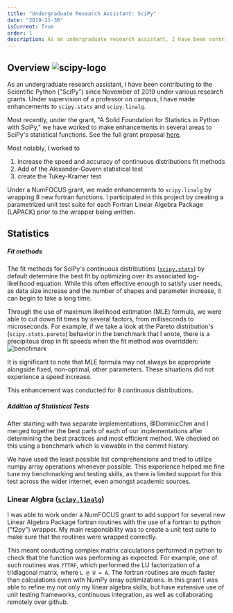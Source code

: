 ```yaml
---
title: "Undergraduate Research Assistant: SciPy"
date: "2019-11-30"
isCurrent: True
order: 1
description: As an undergraduate research assistant, I have been contributing to the Scientific Python ("SciPy") since November of 2019 under various research grants. 
---
```


## Overview ![scipy-logo](/scipy-logo-300.png)
As an undergraduate research assistant, I have been contributing to the Scientific Python ("SciPy") since November of 2019 under various research grants. Under supervision of a professor on campus, I have made enhancements to `scipy.stats` and `scipy.linalg`.

Most recently, under the grant, "A Solid Foundation for Statistics in Python with SciPy," we have worked to make enhancements in several areas to SciPy's statistical functions. See the full grant proposal [here](https://warrenweckesser.github.io/czi/scipy-2019-czi-proposal-revised.pdf). 



Most notably, I worked to

  1. increase the speed and accuracy of continuous distributions fit methods
  2. Add of the Alexander-Govern statistical test
  3. create the Tukey-Kramer test



Under a NumFOCUS grant, we made enhancements to `scipy.linalg` by wrapping 8 new fortran functions. I participated in this project by creating a parametrized unit test suite for each Fortran Linear Algebra Package (LAPACK) prior to the wrapper being written. 



## Statistics 

##### Fit methods


The fit methods for SciPy's continuous distributions ([`scipy.stats`](https://docs.scipy.org/doc/scipy/reference/stats.html)) by default determine the best fit by optimizing over its associated log-likelihood equation. While this often effective enough to satisfy user needs, as data size increase and the number of shapes and parameter increase, it can begin to take a long time. 

Through the use of maximum likelihood estimation (MLE) formula, we were able to cut down fit times by several factors, from milliseconds to microseconds. For example, if we take a look at the Pareto distribution's (`scipy.stats.pareto`) behavior in the benchmark that I wrote, there is a precipitous drop in fit speeds when the fit method was overridden:
![benchmark](/benchmark.png)

It is significant to note that MLE formula may not always be appropriate alongside fixed, non-optimal, other parameters. These situations did not experience a speed increase. 

This enhancement was conducted for 8 continuous distributions.

##### Addition of Statistical Tests

After starting with two separate implementations, @DominicChm and I merged together the best parts of each of our implementations after determining the best practices and most efficient method. We checked on this using a benchmark which is viewable in the commit history.

We have used the least possible list comprehensions and tried to utilize numpy array operations whenever possible. This experience helped me fine tune my benchmarking and testing skills, as there is limited support for this test across the wider internet, even amongst academic sources. 


### Linear Algbra ([`scipy.linalg`](https://docs.scipy.org/doc/scipy/reference/linalg.html))

I was able to work under a NumFOCUS grant to add support for several new Linear Algebra Package fortran routines with the use of a fortran to python ("f2py") wrapper. My main responsibility was to create a unit test suite to make sure that the routines were wrapped correctly. 

This meant conducting complex matrix calculations performed in python to check that the function was performing as expected. For example, one of such routines was `?TTRF`, which performed the LU factorization of a tridiagonal matrix, where `L @ U = A`. The fortran routines are much faster than calculations even with NumPy array optimizations. In this grant I was able to refine my not only my linear algebra skills, but have extensive use of unit testing frameworks, continuous integration, as well as collaborating remotely over github.